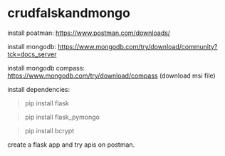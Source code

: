 # crudfalskandmongo

install poatman: https://www.postman.com/downloads/

install mongodb: https://www.mongodb.com/try/download/community?tck=docs_server

install mongodb compass: https://www.mongodb.com/try/download/compass
(download msi file)

install dependencies:

> pip install flask

> pip install flask_pymongo

> pip install bcrypt

create a flask app and try apis on postman.

